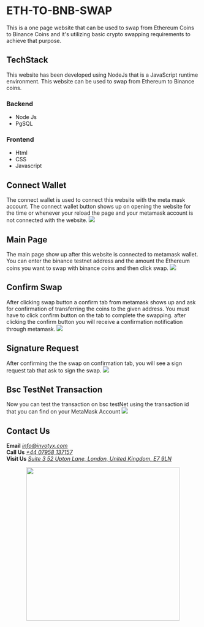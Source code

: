 #  ETH-TO-BNB-SWAP
This is a one page website that can be used to swap from Ethereum Coins to Binance Coins and it's utilizing basic crypto swapping requirements to achieve that purpose.

## TechStack
This website has been developed using NodeJs that is a JavaScript runtime environment. This website can be used to swap from Ethereum to Binance coins.

### Backend
* Node Js
* PgSQL

### Frontend
* Html
* CSS
* Javascript

## Connect Wallet
The connect wallet is used to connect this website with the meta mask account. 
The connect wallet button shows up on opening the website for the time or whenever your reload the page and your metamask account is not connected with the website.
<img src="/assets/Connect-wallet.png" >

## Main Page
The main page show up after this website is connected to metamask wallet.
You can enter the binance testnet address and the amount the Ethereum coins you want to swap with binance coins and then click swap.
<img src="/assets/main-page.png" >


## Confirm Swap
After clicking swap button a confirm tab from metamask shows up and ask for confirmation of transferring the coins to the given address.
You must have to click confirm button on the tab to complete the swapping. after clicking the confirm button you will receive a confirmation notification through metamask.
<img src="/assets/confirm-swap.png" >

## Signature Request
After confirming the the swap on confirmation tab, you will see a sign request tab that ask to sign the swap.
<img src="/assets/signature-Request.png" >


## Bsc TestNet Transaction
Now you can test the transaction on bsc testNet using the transaction id that you can find on your MetaMask Account
<img src="/assets/Bsc-TestNet-Transaction.png" >


## Contact Us
**Email** *[info@invotyx.com](mailto:info@invotyx.com)*  
**Call Us**  *[+44 07958 137157](tel:+4407958137157)*  
**Visit Us**  *[Suite 3 52 Upton Lane, London, United Kingdom, E7 9LN](https://goo.gl/maps/qLEBRBk7EEK5ALVw9)*  


<p align="center"><a href="https://invotyx.co.uk/contactus.html" target="_blank"><img src="https://www.google.com/u/2/ac/images/logo.gif?uid=111879656337350806724&service=google_gsuite" width="400"></a></p>
